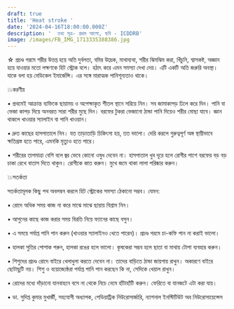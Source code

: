 ```yaml
---
draft: true
title: 'Heat stroke '
date: '2024-04-16T18:00:00.000Z'
description: '  তথ্য সূত্র- প্রথম আলো, ছবি - ICDDRB'
image: /images/FB_IMG_1713335388386.jpg
---
```



☆ প্রচণ্ড গরমে শরীর উত্তপ্ত হয়ে অতি দুর্বলতা, বমির উদ্রেক, মাথাব্যথা, শরীর ঝিমঝিম  করা, খিঁচুনি, শ্বাসকষ্ট, অজ্ঞান হয়ে যাওয়ার মতো লক্ষণকে হিট স্ট্রোক বলে। হঠাৎ করে এমন সমস্যা দেখা দেয়। এটি একটি অতি জরুরি অবস্থা। যাকে বলা হয় মেডিকেল ইমার্জেন্সি। এর সঙ্গে মারাত্মক পানিশূন্যতাও থাকে।

💥করণীয়

• প্রথমেই আক্রান্ত ব্যক্তিকে ছায়াময় ও অপেক্ষাকৃত শীতল স্থানে সরিয়ে নিন। সব জামাকাপড় ঢিলে করে দিন। পানি বা ভেজা কাপড় দিয়ে অনবরত সারা শরীর মুছে দিন। বরফের টুকরা ভেজানো ঠান্ডা পানি দিয়েও শরীর মোছা যাবে। জ্ঞান থাকলে খাওয়ার স্যালাইন বা পানি খাওয়ান।

• দ্রুত কাছের হাসপাতালে নিন। যত তাড়াতাড়ি চিকিৎসা হয়, তত ভালো। দেরি করলে গুরুত্বপূর্ণ অঙ্গ স্থায়ীভাবে ক্ষতিগ্রস্ত হতে পারে, এমনকি মৃত্যুও হতে পারে।

• শরীরের তাপমাত্রা বেশি বলে জ্বর ভেবে কোনো ওষুধ দেবেন না। হাসপাতাল খুব দূরে হলে রোগীর পাশে বরফের বড় বড় চাকা রেখে বাতাস দিতে থাকুন। রোগীকে কাত করুন। মুখে জমে থাকা লালা পরিষ্কার করুন।

💥সতর্কতা

সতর্কতামূলক কিছু পথ অবলম্বন করলে হিট স্ট্রোকের সমস্যা ঠেকানো সম্ভব। যেমন:

• রোদে অধিক সময় কাজ না করে মাঝে মাঝে ছায়ায় বিশ্রাম নিন।

• আগুনের কাছে কাজ করার সময় বিরতি নিয়ে ফ্যানের কাছে বসুন।

• এ সময়ে পর্যাপ্ত পানি পান করুন (খাওয়ার স্যালাইনও খেতে পারেন)। প্রচণ্ড গরমে চা-কফি পান না করাই ভালো।

• হালকা সুতির পোশাক পরুন, হালকা রঙের হলে ভালো। কৃষকেরা সম্ভব হলে ছাতা বা মাথায় টোপা ব্যবহার করুন।

• শিশুদের প্রচণ্ড রোদে বাইরে খেলাধুলা করতে দেবেন না। তাদের বাড়িতে ঠান্ডা জায়গায় রাখুন। অকারণে বাইরে ছোটাছুটি নয়। শিশু ও বয়োজ্যেষ্ঠরা পর্যাপ্ত পানি পান করছেন কি না, সেদিকে খেয়াল রাখুন।

• রোদের মধ্যে দাঁড়ানো যানবাহনে বসে না থেকে নিচে নেমে হাঁটাহাঁটি করুন। ফেরিতে বা যানজটে এটা করা যায়।

• ডা. সুদিপ্ত কুমার মুখার্জী, সহযোগী অধ্যাপক, পেডিয়াট্রিক নিউরোসার্জারি, ন্যাশনাল ইনস্টিটিউট অব নিউরোসায়েন্সেস
